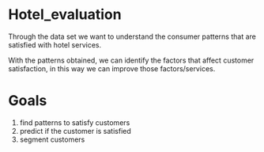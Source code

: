 # Hotel_evaluation
  Through the data set we want to understand the consumer patterns that are satisfied with hotel services.

  With the patterns obtained, we can identify the factors that affect customer satisfaction, in this way we can improve those factors/services.
  
 # Goals
 
 1. find patterns to satisfy customers
 2. predict if the customer is satisfied
 3. segment customers
